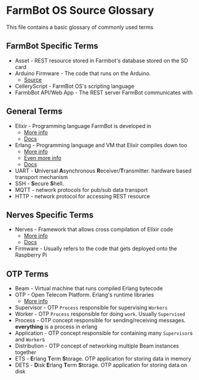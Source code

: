 # FarmBot OS Source Glossary

This file contains a basic glossary of commonly used terms

## FarmBot Specific Terms

* Asset - REST resource stored in Farmbot's database stored on the SD card
* Arduino Firmware - The code that runs on the Arduino.
  * [Source](https://github.com/farmbot/farmbot-arduino-firmware)
* CelleryScript - FarmBot OS's scripting language
* FarmbBot API/Web App - The REST server FarmBot communicates with

## General Terms

* Elixir - Programming language FarmBot is developed in
  * [More info](https://elixir-lang.org/)
  * [Docs](https://hexdocs.pm/elixir/Kernel.html)
* Erlang - Programming language and VM that Elixir compiles down too
  * [More info](https://elixir-lang.org/)
  * [Even more info](#OTP-Terms)
  * [Docs](https://www.erlang.org/docs)
* UART - **U**niversal **A**synchronous **R**eceiver/**T**ransmitter.
  hardware based transport mechanism
* SSH - **S**ecure **S**hell.
* MQTT - network protocols for pub/sub data transport
* HTTP - network protocol for accessing REST resource

## Nerves Specific Terms

* Nerves - Framework that allows cross compilation of Elixir code
  * [More info](https://nerves-project.org/)
  * [Docs](https://hexdocs.pm/nerves/getting-started.html)
* Firmware - Usually refers to the code that gets deployed onto the Raspberry Pi

## OTP Terms

* Beam - Virtual machine that runs compiled Erlang bytecode
* OTP - Open Telecom Platform. Erlang's runtime libraries
  * [More info](https://erlang.org/doc/design_principles/des_princ.html)
* Supervisor - OTP `Process` responsible for supervising `Workers`
* Worker - OTP `Process` responsible for doing `work`. Usually `Supervised`
* Process - OTP concept responsible for sending/receiving messages.
  **everything** is a process in erlang
* Application - OTP concept responsible for containing many `Supervisor`s and `Worker`s
* Distribution - OTP concept of networking multiple Beam instances together
* ETS - **E**rlang **T**erm **S**torage. OTP application for storing
  data in memory
* DETS - **D**isk **E**rlang **T**erm **S**torage. OTP application for
  storing data on disk
